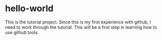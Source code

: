 # hello-world
This is the tutorial project.
Since this is my first experience with github, I need to work through the tutorial. This will be a first step in learning how to use github tools.

